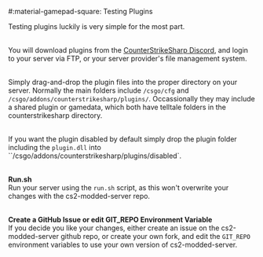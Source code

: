 #:material-gamepad-square: Testing Plugins

Testing plugins luckily is very simple for the most part.<br><br>

You will download plugins from the [CounterStrikeSharp Discord](https://discord.gg/nS5bu26Zk6), and login to your server via FTP, or your server provider's file management system.<br><br>

Simply drag-and-drop the plugin files into the proper directory on your server. Normally the main folders include `/csgo/cfg` and `/csgo/addons/counterstrikesharp/plugins/`. Occassionally they may include a shared plugin or gamedata, which both have telltale folders in the counterstrikesharp directory.<br><br>

If you want the plugin disabled by default simply drop the plugin folder including the `plugin.dll` into ``/csgo/addons/counterstrikesharp/plugins/disabled`.<br><br>

**Run.sh** <br>
Run your server using the `run.sh` script, as this won't overwrite your changes with the cs2-modded-server repo.<br><br>

**Create a GitHub Issue or edit GIT_REPO Environment Variable** <br>
If you decide you like your changes, either create an issue on the cs2-modded-server github repo, or create your own fork, and edit the `GIT_REPO` environment variables to use your own version of cs2-modded-server.
